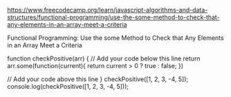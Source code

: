 https://www.freecodecamp.org/learn/javascript-algorithms-and-data-structures/functional-programming/use-the-some-method-to-check-that-any-elements-in-an-array-meet-a-criteria

Functional Programming: Use the some Method to Check that Any Elements in an Array Meet a Criteria

function checkPositive(arr) {
  // Add your code below this line
  return arr.some(function(current){
    return current > 0 ? true : false;
  })

  // Add your code above this line
}
checkPositive([1, 2, 3, -4, 5]);
console.log(checkPositive([1, 2, 3, -4, 5]));
